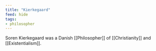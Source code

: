 ```yaml
---
title: "Kierkegaard"
feed: hide
tags:
- philosopher
---
```


Soren Kierkegaard was a Danish [[Philosopher]] of [[Christianity]] and [[Existentialism]]. 